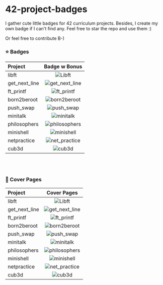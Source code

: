 # 42-project-badges
I gather cute little badges for 42 curriculum projects. Besides, I create my own badge if I can't find any. Feel free to star the repo and use them :)

Or feel free to contribute B-)


### ⭐ Badges

| Project       | Badge w Bonus                                             |
|:--------------|:--------------------------------------------------:|
| libft         | ![Libft](./badges/libft-bonus.png)                 |
| get_next_line | ![get_next_line](./badges/get_next_line-bonus.png) |
| ft_printf     | ![ft_printf](./badges/ft_printf-bonus.png)         |
| born2beroot   | ![born2beroot](./badges/born2beroot-bonus.png)     |
| push_swap     | ![push_swap](./badges/push_swap-bonus.png)         |
| minitalk      | ![minitalk](./badges/minitalk-bonus.png)           |
| philosophers  | ![philosophers](./badges/philosophers-bonus.png)   |
| minishell     | ![minishell](./badges/minishell-bonus.png)         |
| netpractice   | ![net_practice](./badges/net_practice-bonus.png)   |
| cub3d         | ![cub3d](./badges/cub3d-bonus.png)                 |

</br></br>

### 🌠 Cover Pages

| Project       | Cover Pages                                        |
|:--------------|:--------------------------------------------------:|
| libft         | ![Libft](./covers/libft_cover.png)                 |
| get_next_line | ![get_next_line](./covers/get_next_line_cover.png) |
| ft_printf     | ![ft_printf](./covers/ft_printf_cover.png)         |
| born2beroot   | ![born2beroot](./covers/born2beroot_cover.png)     |
| push_swap     | ![push_swap](./covers/push_swap_cover.png)         |
| minitalk      | ![minitalk](./covers/minitalk_cover.png)           |
| philosophers  | ![philosophers](./covers/philosophers_cover.png)   |
| minishell     | ![minishell](./covers/minishell_cover.png)         |
| netpractice   | ![net_practice](./covers/net_practice_cover.png)   |
| cub3d         | ![cub3d](./covers/cub3d_cover.png)                 |
